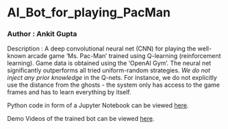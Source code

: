 # AI_Bot_for_playing_PacMan
### Author : Ankit Gupta

Description : A deep convolutional neural net (CNN) for playing the well-known arcade game ‘Ms. Pac-Man’ trained using Q-learning (reinforcement learning). Game data is obtained using the ‘OpenAI Gym’. The neural net significantly outperforms all tried uniform-random strategies. *We do not inject any prior knowledge* in the Q-nets. For instance, we do not explicitly use the distance from the ghosts - the system only has access to the game frames and has to learn everything by itself.

Python code in form of a Jupyter Notebook can be viewed [here](https://github.com/ag1988/AI_Bot_for_playing_PacMan/blob/master/PacMan.ipynb).

Demo Videos of the trained bot can be viewed [here](https://drive.google.com/drive/folders/1dAvK91fXJW7a2Eq-lAGp4fXdLzc41nuD?usp=sharing).
